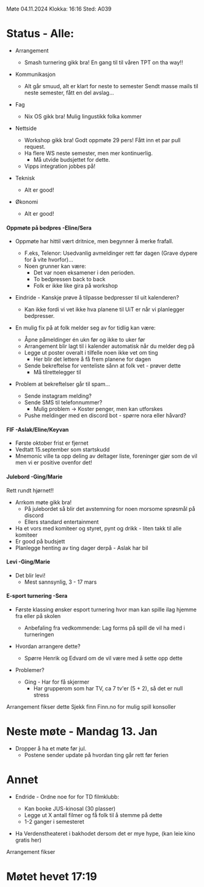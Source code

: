 Møte 04.11.2024 Klokka: 16:16 Sted: A039

# Status - Alle:
- Arrangement
    - Smash turnering gikk bra! En gang til til våren
    TPT on tha way!!

- Kommunikasjon
    - Alt går smuud, alt er klart for neste to semester
    Sendt masse mails til neste semester, fått en del avslag...

- Fag
    - Nix OS gikk bra! Mulig lingustikk folka kommer

- Nettside
    - Workshop gikk bra! Godt oppmøte 29 pers! Fått inn et par pull request. 
    - Ha flere WS neste semester, men mer kontinuerlig.
        - Må utvide budsjettet for dette.
    - Vipps integration jobbes på!

- Teknisk
    - Alt er good!

- Økonomi
    - Alt er good!

#### Oppmøte på bedpres -Eline/Sera
- Oppmøte har hittil vært dritnice, men begynner å merke frafall.
    - F.eks, Telenor: Usedvanlig avmeldinger rett før dagen (Grave dypere for å vite hvorfor)...
    - Noen grunner kan være:
        - Det var noen eksamener i den perioden.
        - To bedpressen back to back
        - Folk er ikke like gira på workshop
        
- Eindride - Kanskje prøve å tilpasse bedpresser til uit kalenderen?
    - Kan ikke fordi vi vet ikke hva planene til UiT er når vi planlegger bedpresser.

- En mulig fix på at folk melder seg av for tidlig kan være:
    - Åpne påmeldinger én ukn før og ikke to uker før
    - Arrangement blir lagt til i kalender automatisk når du melder deg på
    - Legge ut poster overalt i tilfelle noen ikke vet om ting
        - Her blir det lettere å få frem planene for dagen
    - Sende bekreftelse for venteliste sånn at folk vet - prøver dette
        - Må tilrettelegger til


- Problem at bekreftelser går til spam...
    - Sende instagram melding? 
    - Sende SMS til telefonnummer?
        - Mulig problem -> Koster penger, men kan utforskes
    - Pushe meldinger med en discord bot - spørre nora eller håvard?

#### FIF -Aslak/Eline/Keyvan
- Første oktober frist er fjernet
- Vedtatt 15.september som startskudd
- Mnemonic ville ta opp deling av deltager liste, foreninger gjør som de vil men vi er positive ovenfor det!

#### Julebord -Ging/Marie
Rett rundt hjørnet!!
- Arrkom møte gikk bra! 
    - På julebordet så blir det avstemning for noen morsome sprøsmål på discord
    - Ellers standard entertainment
- Ha et vors med komiteer og styret, pynt og drikk - liten takk til alle komiteer
- Er good på budsjett
- Planlegge henting av ting dager derpå - Aslak har bil

#### Levi -Ging/Marie
- Det blir levi!
    - Mest sannsynlig, 3 - 17 mars

#### E-sport turnering -Sera
- Første klassing ønsker esport turnering hvor man kan spille ilag hjemme fra eller på skolen
    - Anbefaling fra vedkommende: Lag forms på spill de vil ha med i turneringen

- Hvordan arrangere dette?
    - Spørre Henrik og Edvard om de vil være med å sette opp dette

- Problemer?
    - Ging - Har for få skjermer
        - Har grupperom som har TV, ca 7 tv'er (5 + 2), så det er null stress

Arrangement fikser dette
Sjekk finn Finn.no for mulig spill konsoller

# Neste møte - Mandag 13. Jan
- Dropper å ha et møte før jul.
    - Postene sender update på hvordan ting går rett før ferien

# Annet
- Endride - Ordne noe for for TD filmklubb:
    - Kan booke JUS-kinosal (30 plasser)
    - Legge ut X antall filmer og få folk til å stemme på dette
    - 1-2 ganger i semesteret

- Ha Verdenstheateret i bakhodet dersom det er mye hype, (kan leie kino gratis her)

Arrangement fikser

# Møtet hevet 17:19
